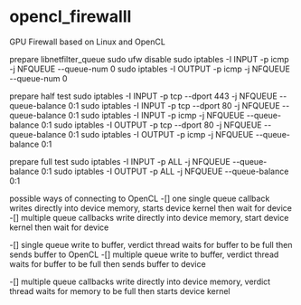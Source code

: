 # opencl_firewalll

GPU Firewall based on Linux and OpenCL

prepare libnetfilter_queue
sudo ufw disable
sudo iptables -I INPUT -p icmp -j NFQUEUE --queue-num 0
sudo iptables -I OUTPUT -p icmp -j NFQUEUE --queue-num 0

prepare half test
sudo iptables -I INPUT -p tcp --dport 443 -j NFQUEUE --queue-balance 0:1
sudo iptables -I INPUT -p tcp --dport 80 -j NFQUEUE --queue-balance 0:1
sudo iptables -I INPUT -p icmp -j NFQUEUE --queue-balance 0:1
sudo iptables -I OUTPUT -p tcp --dport 80 -j NFQUEUE --queue-balance 0:1
sudo iptables -I OUTPUT -p icmp -j NFQUEUE --queue-balance 0:1

prepare full test
sudo iptables -I INPUT -p ALL -j NFQUEUE --queue-balance 0:1
sudo iptables -I OUTPUT -p ALL -j NFQUEUE --queue-balance 0:1

possible ways of connecting to OpenCL
-[] one single queue callback writes directly into device memory, starts device kernel then wait for device
-[] multiple queue callbacks write directly into device memory, start device kernel then wait for device

-[] single queue write to buffer, verdict thread waits for buffer to be full then sends buffer to OpenCL
-[] multiple queue write to buffer, verdict thread waits for buffer to be full then sends buffer to device

-[] multiple queue callbacks write directly into device memory, verdict thread waits for memory to be full then starts device kernel
